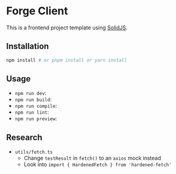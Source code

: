 # Forge Client

This is a frontend project template using [SolidJS](https://solidjs.com).

## Installation

```bash
npm install # or pnpm install or yarn install
```

## Usage

* `npm run dev`: 
* `npm run build`: 
* `npm run compile`: 
* `npm run lint`: 
* `npm run preview`: 

## Research

* `utils/fetch.ts`
  * Change `testResult` in `fetch()` to an `axios` mock instead
  * Look into `import { HardenedFetch } from 'hardened-fetch'`